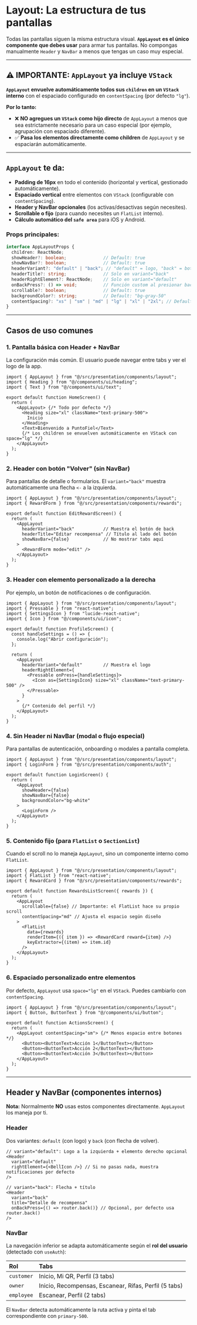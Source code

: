 # Layout: La estructura de tus pantallas

Todas las pantallas siguen la misma estructura visual. **`AppLayout` es el único componente que debes usar** para armar tus pantallas. No compongas manualmente `Header` y `NavBar` a menos que tengas un caso muy especial.

---

## ⚠️ IMPORTANTE: `AppLayout` ya incluye `VStack`

**`AppLayout` envuelve automáticamente todos sus `children` en un `VStack` interno** con el espaciado configurado en `contentSpacing` (por defecto `"lg"`).

**Por lo tanto:**
- ❌ **NO agregues un `VStack` como hijo directo** de `AppLayout` a menos que sea estrictamente necesario para un caso especial (por ejemplo, agrupación con espaciado diferente).
- ✅ **Pasa los elementos directamente como children** de `AppLayout` y se espaciarán automáticamente.

---

## `AppLayout` te da:


* **Padding de 16px** en todo el contenido (horizontal y vertical, gestionado automáticamente).
* **Espaciado vertical** entre elementos con `VStack` (configurable con `contentSpacing`).
* **Header y NavBar opcionales** (los activas/desactivas según necesites).
* **Scrollable o fijo** (para cuando necesites un `FlatList` interno).
* **Cálculo automático del `safe area`** para iOS y Android.

### Props principales:

```typescript
interface AppLayoutProps {
  children: ReactNode;
  showHeader?: boolean;              // Default: true
  showNavBar?: boolean;              // Default: true
  headerVariant?: "default" | "back"; // "default" = logo, "back" = botón volver
  headerTitle?: string;              // Solo en variant="back"
  headerRightElement?: ReactNode;    // Solo en variant="default"
  onBackPress?: () => void;          // Función custom al presionar back
  scrollable?: boolean;              // Default: true
  backgroundColor?: string;          // Default: "bg-gray-50"
  contentSpacing?: "xs" | "sm" | "md" | "lg" | "xl" | "2xl"; // Default: "lg"
}
```

---

## Casos de uso comunes

### 1. Pantalla básica con Header + NavBar

La configuración más común. El usuario puede navegar entre tabs y ver el logo de la app.

```tsx
import { AppLayout } from "@/src/presentation/components/layout";
import { Heading } from "@/components/ui/heading";
import { Text } from "@/components/ui/text";

export default function HomeScreen() {
  return (
    <AppLayout> {/* Todo por defecto */}
      <Heading size="xl" className="text-primary-500">
        Inicio
      </Heading>
      <Text>Bienvenido a PuntoFiel</Text>
      {/* Los children se envuelven automáticamente en VStack con space="lg" */}
    </AppLayout>
  );
}
```

### 2. Header con botón "Volver" (sin NavBar)

Para pantallas de detalle o formularios. El `variant="back"` muestra automáticamente una flecha `<-` a la izquierda.

```tsx
import { AppLayout } from "@/src/presentation/components/layout";
import { RewardForm } from "@/src/presentation/components/rewards";

export default function EditRewardScreen() {
  return (
    <AppLayout
      headerVariant="back"           // Muestra el botón de back
      headerTitle="Editar recompensa" // Título al lado del botón
      showNavBar={false}             // No mostrar tabs aquí
    >
      <RewardForm mode="edit" />
    </AppLayout>
  );
}
```

### 3. Header con elemento personalizado a la derecha

Por ejemplo, un botón de notificaciones o de configuración.

```tsx
import { AppLayout } from "@/src/presentation/components/layout";
import { Pressable } from "react-native";
import { SettingsIcon } from "lucide-react-native";
import { Icon } from "@/components/ui/icon";

export default function ProfileScreen() {
  const handleSettings = () => {
    console.log("Abrir configuración");
  };

  return (
    <AppLayout
      headerVariant="default"        // Muestra el logo
      headerRightElement={
        <Pressable onPress={handleSettings}>
          <Icon as={SettingsIcon} size="xl" className="text-primary-500" />
        </Pressable>
      }
    >
      {/* Contenido del perfil */}
    </AppLayout>
  );
}
```

### 4. Sin Header ni NavBar (modal o flujo especial)

Para pantallas de autenticación, onboarding o modales a pantalla completa.

```tsx
import { AppLayout } from "@/src/presentation/components/layout";
import { LoginForm } from "@/src/presentation/components/auth";

export default function LoginScreen() {
  return (
    <AppLayout
      showHeader={false}
      showNavBar={false}
      backgroundColor="bg-white"
    >
      <LoginForm />
    </AppLayout>
  );
}
```

### 5. Contenido fijo (para `FlatList` o `SectionList`)

Cuando el scroll no lo maneja `AppLayout`, sino un componente interno como `FlatList`.

```tsx
import { AppLayout } from "@/src/presentation/components/layout";
import { FlatList } from "react-native";
import { RewardCard } from "@/src/presentation/components/rewards";

export default function RewardsListScreen({ rewards }) {
  return (
    <AppLayout
      scrollable={false} // Importante: el FlatList hace su propio scroll
      contentSpacing="md" // Ajusta el espacio según diseño
    >
      <FlatList
        data={rewards}
        renderItem={({ item }) => <RewardCard reward={item} />}
        keyExtractor={(item) => item.id}
      />
    </AppLayout>
  );
}
```

### 6. Espaciado personalizado entre elementos

Por defecto, `AppLayout` usa `space="lg"` en el `VStack`. Puedes cambiarlo con `contentSpacing`.

```tsx
import { AppLayout } from "@/src/presentation/components/layout";
import { Button, ButtonText } from "@/components/ui/button";

export default function ActionsScreen() {
  return (
    <AppLayout contentSpacing="sm"> {/* Menos espacio entre botones */}
      <Button><ButtonText>Acción 1</ButtonText></Button>
      <Button><ButtonText>Acción 2</ButtonText></Button>
      <Button><ButtonText>Acción 3</ButtonText></Button>
    </AppLayout>
  );
}
```

---

## Header y NavBar (componentes internos)

**Nota:** Normalmente **NO** usas estos componentes directamente. `AppLayout` los maneja por ti.

### Header

Dos variantes: `default` (con logo) y `back` (con flecha de volver).

```tsx
// variant="default": Logo a la izquierda + elemento derecho opcional
<Header
  variant="default"
  rightElement={<BellIcon />} // Si no pasas nada, muestra notificaciones por defecto
/>

// variant="back": Flecha + título
<Header
  variant="back"
  title="Detalle de recompensa"
  onBackPress={() => router.back()} // Opcional, por defecto usa router.back()
/>
```

### NavBar

La navegación inferior se adapta automáticamente según el **rol del usuario** (detectado con `useAuth`):

| Rol        | Tabs                                           |
| :--------- | :--------------------------------------------- |
| `customer` | Inicio, Mi QR, Perfil (3 tabs)                 |
| `owner`    | Inicio, Recompensas, Escanear, Rifas, Perfil (5 tabs) |
| `employee` | Escanear, Perfil (2 tabs)                      |

El `NavBar` detecta automáticamente la ruta activa y pinta el tab correspondiente con `primary-500`.
